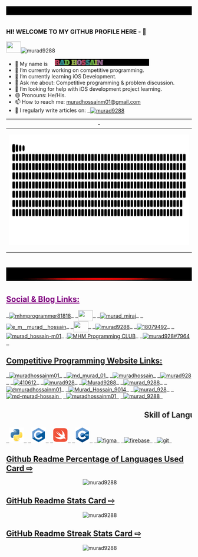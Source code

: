 # <p align ="center"><img src="./Image sample/result2.gif" /></p>

### HI! WELCOME TO MY GITHUB PROFILE HERE - 👋
<p align="bottum"><img src="https://cdn1.iconfinder.com/data/icons/green-business/720/view-512.png" height="30" width="40" /><img src="https://komarev.com/ghpvc/?username=Murad9288&style=flat-square&color=00bfff&label=MY+GITHUB+PROFILE+VIEWS" alt="murad9288" /></p>

  
- 🔰  My name is &nbsp;&nbsp;&nbsp;&nbsp;<img src="./Image sample/reseltname.gif" />
- 🔭 I’m currently working on competitive programming. 
- 🌱 I’m currently learning iOS Development.
- 💬 Ask me about: Competitive programming & problem discussion.
- 🤔 I’m looking for help with iOS development project learning.
- 😄 Pronouns: He/His. 
- 📫 How to reach me: muradhossainm01@gmail.com
- 📝 I regularly write articles on: <a href="https://murad9288.tumblr.com" target="blank">&nbsp;&nbsp;<img align="center" src="https://cdn-icons-png.flaticon.com/512/216/216546.png" alt="murad9288" height="28" width="30" /> </a>

|-|
|---|
|<p align="center"><img src="./Image sample/snake.svg" width = '500px' height = '300px' /></p>|

<h1><p align="center"><img src="./Image sample/4.gif" /></p></h1>

<h2 style="color:#800080";><u>Social & Blog Links:</u></h2>

<p align="left">
<a href="https://linkedin.com/in/mhmprogrammer81818" target="blank">&nbsp;&nbsp;<img align="center" src="https://cutewallpaper.org/24/linkedin-logo-png-transparent-background/linkedin-logo-png-free-transparent-png-logos.png" alt="mhmprogrammer81818" height="30" width="40" />&nbsp;&nbsp;</a>
<a href="https://fb.com/mdmurad.hossainmiraj.9" target="blank">&nbsp;&nbsp;<img align="center" src="https://cutewallpaper.org/24/facebook-image-png/filefacebook-logopng-wikimedia-commons.png" height="30" width="40" />&nbsp;&nbsp;</a>
<a href="https://twitter.com/murad_miraj" target="blank">&nbsp;&nbsp;<img align="center" src="https://cutewallpaper.org/24/twitter-bird-logo-png/download-twitter-bird-twitter-logo-png-png-image-with-no-background--pngkeycom.png" alt="murad_miraj" height="30" width="40" />&nbsp;&nbsp;</a>
<a href="https://instagram.com/e_m__murad__hossain" target="blank">&nbsp;&nbsp;<img align="center" src="https://cutewallpaper.org/24/icon-png/fileinstagram-iconpng-wikimedia-commons.png" alt="e_m__murad__hossain" height="30" width="40" />&nbsp;&nbsp;</a>
<a href="https://join.skype.com/invite/WYiyPQob1ekJ" target="blank">&nbsp;&nbsp;<img align="center" src="https://www.freepnglogos.com/uploads/skype-logo-png/skype-logo-microsoft-forces-upgrade-retires-skype-classic-19.png" height="30" width="40" />&nbsp;&nbsp;</a>
<a href="https://linktr.ee/murad9288" target="blank">&nbsp;&nbsp;<img align="center" src="https://seeklogo.com/images/L/linktree-logo-6FC3ADB679-seeklogo.com.png" alt="murad9288" height="30" width="40" />&nbsp;&nbsp;</a>
<a href="https://stackoverflow.com/users/18079492" target="blank">&nbsp;&nbsp;<img align="center" src="https://raw.githubusercontent.com/rahuldkjain/github-profile-readme-generator/master/src/images/icons/Social/stack-overflow.svg" alt="18079492" height="30" width="40" />&nbsp;&nbsp;</a>
<a href="https://dribbble.com/murad_hossain-m01" target="blank">&nbsp;&nbsp;<img align="center" src="https://raw.githubusercontent.com/rahuldkjain/github-profile-readme-generator/master/src/images/icons/Social/dribbble.svg" alt="murad_hossain-m01" height="30" width="40" />&nbsp;&nbsp;</a>
<a href="https://www.youtube.com/c/MHM Programming CLUB" target="blank">&nbsp;<img align="center" src="https://raw.githubusercontent.com/rahuldkjain/github-profile-readme-generator/master/src/images/icons/Social/youtube.svg" alt="MHM Programming CLUB" height="30" width="40" />&nbsp;&nbsp;</a>
<a href="https://discord.gg/murad928#7964" target="blank">&nbsp;&nbsp;<img align="center" src="https://raw.githubusercontent.com/rahuldkjain/github-profile-readme-generator/master/src/images/icons/Social/discord.svg" alt="murad928#7964" height="35" width="45" />&nbsp;&nbsp;</a>
</p>

<h2 align="left"><u>Competitive Programming Website Links:</u></h2>
<p align="left">
<a href="https://www.hackerrank.com/muradhossainm01" target="blank">&nbsp;&nbsp;<img align="center" src="https://raw.githubusercontent.com/rahuldkjain/github-profile-readme-generator/master/src/images/icons/Social/hackerrank.svg" alt="muradhossainm01" height="40" width="50" />&nbsp;&nbsp;</a>
<a href="https://www.codechef.com/users/md_murad_01" target="blank">&nbsp;&nbsp;<img align="center" src="https://static.uacdn.net/thumbnail/external-app-icons/ce4fd2180646452aa0b03c3ffa3ef8e2.png" alt="md_murad_01" height="30" width="40" />&nbsp;&nbsp;</a>
<a href="https://codeforces.com/profile/muradhossain" target="blank">&nbsp;&nbsp;<img align="center" src="https://raw.githubusercontent.com/rahuldkjain/github-profile-readme-generator/master/src/images/icons/Social/codeforces.svg" alt="muradhossain" height="30" width="40" />&nbsp;&nbsp;</a>
<a href="https://toph.co/u/murad928" target="blank">&nbsp;&nbsp;<img align="center" src="https://static.toph.co/images/emblem_512p.png?_=d5d517cf95abe4d22253494019b418fc5f3ce386" alt="murad928" height="30" width="40" />&nbsp;&nbsp;</a>
<a href="https://www.beecrowd.com.br/judge/en/profile/410612" target="blank">&nbsp;&nbsp;<img align="center" src="https://pbs.twimg.com/profile_images/1452678635178053646/I0XsDRcl_400x400.jpg" alt="410612" height="30" width="40" />&nbsp;&nbsp;</a>
<a href="https://www.leetcode.com/murad928" target="blank">&nbsp;&nbsp;<img align="center" src="https://raw.githubusercontent.com/rahuldkjain/github-profile-readme-generator/master/src/images/icons/Social/leet-code.svg" alt="murad928" height="30" width="40" />&nbsp;&nbsp;</a>
<a href="https://algo.codemarshal.org/users/Murad9288" target="blank">&nbsp;&nbsp;<img align="center" src="https://algo.codemarshal.org/img/logo-sq.png" alt="Murad9288" height="30" width="40" />&nbsp;&nbsp;</a>
<a href="https://atcoder.jp/users/murad_9288" target="blank">&nbsp;&nbsp;<img align="center" src="https://i.ytimg.com/vi/0_uzqZb2E_4/hqdefault.jpg" alt="murad_9288" height="30" width="40" />&nbsp;&nbsp;</a>
<a href="https://www.hackerearth.com/@muradhossainm01" target="blank">&nbsp;&nbsp;<img align="center" src= "https://encrypted-tbn0.gstatic.com/images?q=tbn:ANd9GcQyrwCDaNpgPhMs63qV4W7C_hKh1c-USwaq3ld0yRwaskRXneKAyBefw70VLhkVC4cYZvI&usqp=CAU" alt="@muradhossainm01" height="30" width="40" />&nbsp;&nbsp;</a>
<a href="https://www.stopstalk.com/user/profile/Murad_Hossain_9014" target="blank">&nbsp;&nbsp;<img align="center" src="https://www.stopstalk.com/static/images/stopstalk-logo.png" alt="Murad_Hossain_9014" height="30" width="40" />&nbsp;&nbsp;</a>
<a href="https://www.spoj.com/users/murad_928" target="blank">&nbsp;&nbsp;<img align="center" src="https://repository-images.githubusercontent.com/399813688/b38dcc0c-492f-49f0-a7a4-272876855a3e" alt="murad_928" height="30" width="40" />&nbsp;&nbsp;</a>
<a href="https://www.codegrepper.com/profile/md-murad-hossain" target="blank">&nbsp;&nbsp;<img align="center" src="https://styles.redditmedia.com/t5_4wfba1/styles/communityIcon_db5acdjldch71.png?width=256&s=017207444df01b7e7c747c1b0a5fbd45d00e8b77" alt="md-murad-hossain" height="30" width="40" />&nbsp;&nbsp;</a>
<a href="https://auth.geeksforgeeks.org/user/muradhossainm01" target="blank">&nbsp;&nbsp;<img align="center" src="https://raw.githubusercontent.com/rahuldkjain/github-profile-readme-generator/master/src/images/icons/Social/geeks-for-geeks.svg" alt="muradhossainm01" height="30" width="40" />&nbsp;&nbsp;</a>
<a href="https://www.topcoder.com/members/murad_9288" target="blank">&nbsp;&nbsp;<img align="center" src="https://raw.githubusercontent.com/rahuldkjain/github-profile-readme-generator/master/src/images/icons/Social/topcoder.svg" alt="murad_9288" height="50" width="50" />&nbsp;&nbsp;</a>
</p>


 
<h2 align="left"><marquee>Skill of Languages and Tools:</marquee></h2>
<p align="left"> <a href="https://www.python.org" target="_blank" rel="noreferrer">&nbsp;&nbsp;<img src="https://raw.githubusercontent.com/devicons/devicon/master/icons/python/python-original.svg" alt="python" width="40" height="40"/>&nbsp;&nbsp;</a> <a href="https://www.cprogramming.com/" target="_blank" rel="noreferrer">&nbsp;&nbsp;<img src="https://raw.githubusercontent.com/devicons/devicon/master/icons/c/c-original.svg" alt="c" width="40" height="40"/>&nbsp;&nbsp;</a> <a href="https://developer.apple.com/swift/" target="_blank" rel="noreferrer">&nbsp;&nbsp;<img src="https://raw.githubusercontent.com/devicons/devicon/master/icons/swift/swift-original.svg" alt="swift" width="40" height="40"/>&nbsp;&nbsp;</a> <a href="https://www.w3schools.com/cpp/" target="_blank" rel="noreferrer">&nbsp;&nbsp;<img src="https://raw.githubusercontent.com/devicons/devicon/master/icons/cplusplus/cplusplus-original.svg" alt="cplusplus" width="40" height="40"/>&nbsp;&nbsp;</a> <a href="https://www.figma.com/" target="_blank" rel="noreferrer">&nbsp;&nbsp;<img src="https://www.vectorlogo.zone/logos/figma/figma-icon.svg" alt="figma" width="40" height="40"/>&nbsp;&nbsp;</a> <a href="https://firebase.google.com/" target="_blank" rel="noreferrer">&nbsp;&nbsp;<img src="https://www.vectorlogo.zone/logos/firebase/firebase-icon.svg" alt="firebase" width="40" height="40"/>&nbsp;&nbsp;</a> <a href="https://git-scm.com/" target="_blank" rel="noreferrer">&nbsp;&nbsp;<img src="https://www.vectorlogo.zone/logos/git-scm/git-scm-icon.svg" alt="git" width="40" height="40"/>&nbsp;&nbsp;</a>
</p>

<h2 align="left"><u>Github Readme Percentage of Languages Used Card ⇨</u></h2>
<p align ="center">
<a>&nbsp;<img src="https://github-readme-stats.vercel.app/api/top-langs/?username=Murad9288&theme=react&layout=compact&border_radius=30&border_color=react" alt="murad9288"/></a>
</p>

<h2 align="left"><u>GitHub Readme Stats Card ⇨</u></h2>
<p align ="center">
<a>&nbsp;<img src="https://github-readme-stats.vercel.app/api?username=Murad9288&show_icons=true&theme=highcontrast&include_all_commits=true&border_radius=50" alt="murad9288" /></a>
</p>


<h2 align="left"><u>GitHub Readme Streak Stats Card ⇨</u></h2>
<p align ="center">
<a>&nbsp;<img src="https://github-readme-streak-stats.herokuapp.com?user=Murad9288&theme=algolia&border_radius=70&dates=B7F8FF&border=FF1EAD&ring=F6FFBC&fire=FF840A&stroke=A9FDFA&currStreakNum=3DFF51&sideNums=FF0000&currStreakLabel=54FF38&sideLabels=F4FF3F&background=19226ED9" alt="murad9288"/></a>
</p>







